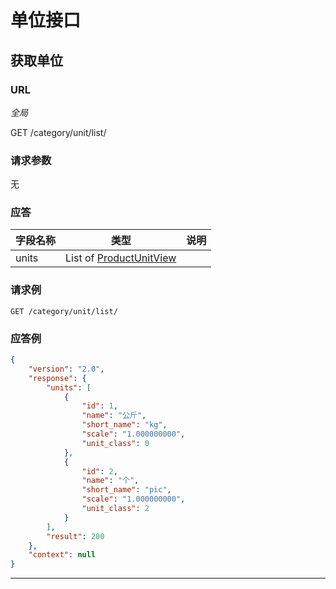 # 单位接口

## 获取单位

### URL

*全局*

GET /category/unit/list/

### 请求参数

无

### 应答

| 字段名称 | 类型                                                        | 说明 |
| -------- | ----------------------------------------------------------- | ---- |
| units    | List of [ProductUnitView](/View/category/unit/#productunit) |      |

### 请求例

```http
GET /category/unit/list/
```

### 应答例

```json
{
    "version": "2.0",
    "response": {
        "units": [
            {
                "id": 1,
                "name": "公斤",
                "short_name": "kg",
                "scale": "1.000000000",
                "unit_class": 0
            },
            {
                "id": 2,
                "name": "个",
                "short_name": "pic",
                "scale": "1.000000000",
                "unit_class": 2
            }
        ],
        "result": 200
    },
    "context": null
}
```

---

